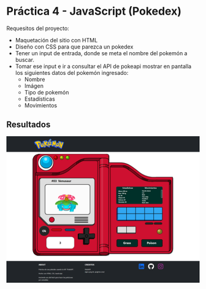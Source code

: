 # Práctica 4 - JavaScript (Pokedex)

Requesitos del proyecto:

* Maquetación del sitio con HTML
* Diseño con CSS para que parezca un pokedex
* Tener un input de entrada, donde se meta el nombre del pokemón a buscar.
* Tomar ese input e ir a consultar el API de pokeapi mostrar en pantalla los siguientes datos del pokemón ingresado:
    * Nombre
    * Imágen
    * Tipo de pokemón
    * Estadísticas
    * Movimientos

## Resultados
![Resultado de la práctica - Pokedex](assets/Pokedex%20LaunchX.png "Práctica Pokedex ")